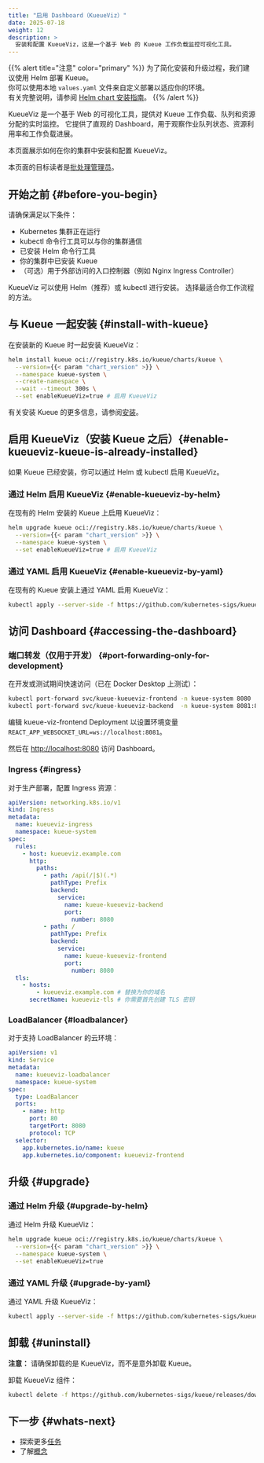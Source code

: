 ```yaml
---
title: "启用 Dashboard（KueueViz）"
date: 2025-07-18
weight: 12
description: >
  安装和配置 KueueViz，这是一个基于 Web 的 Kueue 工作负载监控可视化工具。
---
```


{{% alert title="注意" color="primary" %}}
为了简化安装和升级过程，我们建议使用 Helm 部署 Kueue。  
你可以使用本地 `values.yaml` 文件来自定义部署以适应你的环境。  
有关完整说明，请参阅 [Helm chart 安装指南](/zh-CN/docs/installation/#install-by-helm)。
{{% /alert %}}

KueueViz 是一个基于 Web 的可视化工具，提供对 Kueue 工作负载、队列和资源分配的实时监控。
它提供了直观的 Dashboard，用于观察作业队列状态、资源利用率和工作负载进展。

本页面展示如何在你的集群中安装和配置 KueueViz。

本页面的目标读者是[批处理管理员](/zh-CN/docs/tasks#batch-administrator)。

## 开始之前 {#before-you-begin}

请确保满足以下条件：

- Kubernetes 集群正在运行
- kubectl 命令行工具可以与你的集群通信
- 已安装 Helm 命令行工具
- 你的集群中已安装 Kueue
- （可选）用于外部访问的入口控制器（例如 Nginx Ingress Controller）

KueueViz 可以使用 Helm（推荐）或 kubectl 进行安装。
选择最适合你工作流程的方法。

## 与 Kueue 一起安装 {#install-with-kueue}

在安装新的 Kueue 时一起安装 KueueViz：

```bash
helm install kueue oci://registry.k8s.io/kueue/charts/kueue \
  --version={{< param "chart_version" >}} \
  --namespace kueue-system \
  --create-namespace \
  --wait --timeout 300s \
  --set enableKueueViz=true # 启用 KueueViz
```

有关安装 Kueue 的更多信息，请参阅[安装](/zh-CN/docs/installation)。

## 启用 KueueViz（安装 Kueue 之后）{#enable-kueueviz-kueue-is-already-installed}

如果 Kueue 已经安装，你可以通过 Helm 或 kubectl 启用 KueueViz。

### 通过 Helm 启用 KueueViz {#enable-kueueviz-by-helm}

在现有的 Helm 安装的 Kueue 上启用 KueueViz：

```bash
helm upgrade kueue oci://registry.k8s.io/kueue/charts/kueue \
  --version={{< param "chart_version" >}} \
  --namespace kueue-system \
  --set enableKueueViz=true # 启用 KueueViz
```

### 通过 YAML 启用 KueueViz {#enable-kueueviz-by-yaml}

在现有的 Kueue 安装上通过 YAML 启用 KueueViz：

```bash
kubectl apply --server-side -f https://github.com/kubernetes-sigs/kueue/releases/download/{{< param "version" >}}/kueueviz.yaml
```

## 访问 Dashboard {#accessing-the-dashboard}

### 端口转发（仅用于开发） {#port-forwarding-only-for-development}

在开发或测试期间快速访问（已在 Docker Desktop 上测试）：

```bash
kubectl port-forward svc/kueue-kueueviz-frontend -n kueue-system 8080
kubectl port-forward svc/kueue-kueueviz-backend  -n kueue-system 8081:8080
```

编辑 kueue-viz-frontend Deployment 以设置环境变量
`REACT_APP_WEBSOCKET_URL=ws://localhost:8081`。

然后在 [http://localhost:8080](http://localhost:8080) 访问 Dashboard。

### Ingress {#ingress}

对于生产部署，配置 Ingress 资源：

```yaml
apiVersion: networking.k8s.io/v1
kind: Ingress
metadata:
  name: kueueviz-ingress
  namespace: kueue-system
spec:
  rules:
    - host: kueueviz.example.com
      http:
        paths:
          - path: /api(/|$)(.*)
            pathType: Prefix
            backend:
              service:
                name: kueue-kueueviz-backend
                port:
                  number: 8080
          - path: /
            pathType: Prefix
            backend:
              service:
                name: kueue-kueueviz-frontend
                port:
                  number: 8080
  tls:
    - hosts:
        - kueueviz.example.com # 替换为你的域名
      secretName: kueueviz-tls # 你需要首先创建 TLS 密钥
```

### LoadBalancer {#loadbalancer}

对于支持 LoadBalancer 的云环境：

```yaml
apiVersion: v1
kind: Service
metadata:
  name: kueueviz-loadbalancer
  namespace: kueue-system
spec:
  type: LoadBalancer
  ports:
    - name: http
      port: 80
      targetPort: 8080
      protocol: TCP
  selector:
    app.kubernetes.io/name: kueue
    app.kubernetes.io/component: kueueviz-frontend
```

## 升级 {#upgrade}

### 通过 Helm 升级 {#upgrade-by-helm}

通过 Helm 升级 KueueViz：

```bash
helm upgrade kueue oci://registry.k8s.io/kueue/charts/kueue \
  --version={{< param "chart_version" >}} \
  --namespace kueue-system \
  --set enableKueueViz=true
```

### 通过 YAML 升级 {#upgrade-by-yaml}

通过 YAML 升级 KueueViz：

```bash
kubectl apply --server-side -f https://github.com/kubernetes-sigs/kueue/releases/download/{{< param "version" >}}/kueueviz.yaml
```

## 卸载 {#uninstall}

**注意：** 请确保卸载的是 KueueViz，而不是意外卸载 Kueue。

卸载 KueueViz 组件：

```bash
kubectl delete -f https://github.com/kubernetes-sigs/kueue/releases/download/{{< param "version" >}}/kueueviz.yaml
```

## 下一步 {#whats-next}

- 探索更多[任务](/zh-CN/docs/tasks)
- 了解[概念](/zh-CN/docs/concepts)

